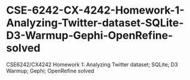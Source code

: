 # CSE-6242-CX-4242-Homework-1-Analyzing-Twitter-dataset-SQLite-D3-Warmup-Gephi-OpenRefine-solved
CSE​​6242/CX​4242 Homework​ ​1:​ ​Analyzing​ ​Twitter​ ​dataset;​ ​SQLite;​ ​D3​ ​Warmup;​ ​Gephi;​ ​OpenRefine solved
